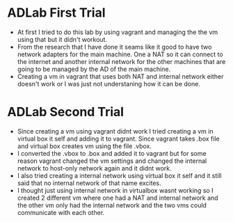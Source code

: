 # ADLab First Trial
- At first I tried to do this lab by using vagrant and managing the the vm using that but it didn't workout.
- From the research that I have done it seams like it good to have two network adapters for the main machine. One a NAT so it can connect to the internet and another internal network for the other machines that are going to be managed by the AD of the main machine.
- Creating a vm in vagrant that uses both NAT and internal network either doesn't work or I was just not understaning how it can be done.

# ADLab Second Trial
- Since creating a vm using vagrant didnt work I tried creating a vm in virtual box it self and adding it to vagrant. Since vagrant takes .box file and virtual box creates vm using the file .vbox. 
- I converted the .vbox to .box and added it to vagrant but for some reason vagrant changed the vm settings and changed the internal network to host-only network again and it didnt work.
- I also tried creating a internal network using virtual box it self and it still said that no internal network of that name excites. 
- I thought just using internal network in virtualbox wasnt working so I created 2 different vm where one had a NAT and internal network and the other vm only had the internal network and the two vms could communicate with each other.
